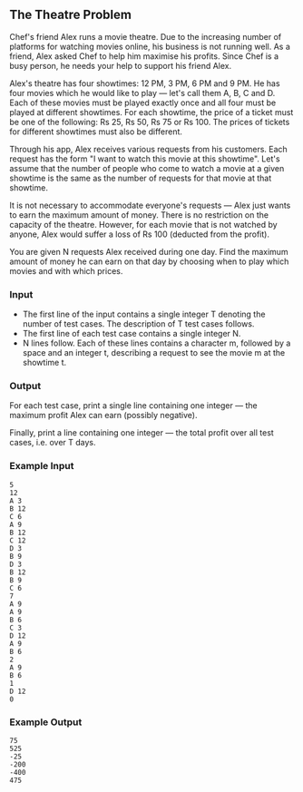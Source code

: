 ## The Theatre Problem

Chef's friend Alex runs a movie theatre. Due to the increasing number of platforms for watching movies online, his business is not running well. As a friend, Alex asked Chef to help him maximise his profits. Since Chef is a busy person, he needs your help to support his friend Alex.

Alex's theatre has four showtimes: 12 PM, 3 PM, 6 PM and 9 PM. He has four movies which he would like to play ― let's call them A, B, C and D. Each of these movies must be played exactly once and all four must be played at different showtimes. For each showtime, the price of a ticket must be one of the following: Rs 25, Rs 50, Rs 75 or Rs 100. The prices of tickets for different showtimes must also be different.

Through his app, Alex receives various requests from his customers. Each request has the form "I want to watch this movie at this showtime". Let's assume that the number of people who come to watch a movie at a given showtime is the same as the number of requests for that movie at that showtime.

It is not necessary to accommodate everyone's requests ― Alex just wants to earn the maximum amount of money. There is no restriction on the capacity of the theatre. However, for each movie that is not watched by anyone, Alex would suffer a loss of Rs 100 (deducted from the profit).

You are given N requests Alex received during one day. Find the maximum amount of money he can earn on that day by choosing when to play which movies and with which prices.

### Input

- The first line of the input contains a single integer T denoting the number of test cases. The description of T test cases follows.
- The first line of each test case contains a single integer N.
- N lines follow. Each of these lines contains a character m, followed by a space and an integer t, describing a request to see the movie m at the showtime t.

### Output

For each test case, print a single line containing one integer ― the maximum profit Alex can earn (possibly negative).

Finally, print a line containing one integer ― the total profit over all test cases, i.e. over T days.

### Example Input

```
5
12
A 3
B 12
C 6
A 9
B 12
C 12
D 3
B 9
D 3
B 12
B 9
C 6
7
A 9
A 9
B 6
C 3
D 12
A 9
B 6
2
A 9
B 6
1
D 12
0
```

### Example Output

```
75
525
-25
-200
-400
475
```
